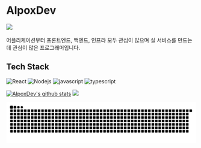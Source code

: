 # AlpoxDev

![](https://hits.seeyoufarm.com/api/count/incr/badge.svg?url=https%3A%2F%2Fgithub.com%2FAlpoxDev)

어플리케이션부터 프론트엔드, 백엔드, 인프라 모두 관심이 많으며 실 서비스를 만드는데 관심이 많은 프로그래머입니다.

## Tech Stack

![React](https://img.shields.io/badge/React-5F00FF) ![Nodejs](https://img.shields.io/badge/Nodejs-43853d) ![javascript](https://img.shields.io/badge/Javascript-FFE400) ![typescript](https://img.shields.io/badge/Typescript-0054FF)

[![AlpoxDev's github stats](https://github-readme-stats.vercel.app/api?username=AlpoxDev&theme=algolia)](https://github.com/AlpoxDev)
![](https://github-readme-stats.vercel.app/api/top-langs/?username=AlpoxDev&layout=compact&theme=algolia)

![](https://raw.githubusercontent.com/AlpoxDev/AlpoxDev/output/github-contribution-grid-snake.svg)
